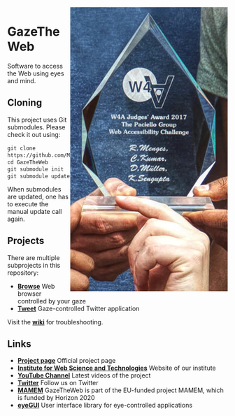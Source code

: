 <img align="right" src="Browse/media/Award.jpg"/>

# GazeTheWeb
Software to access the Web using eyes and mind.

## Cloning
This project uses Git submodules. Please check it out using:
```
git clone https://github.com/MAMEM/GazeTheWeb
cd GazeTheWeb
git submodule init
git submodule update
```
When submodules are updated, one has to execute the manual update call again.

## Projects
There are multiple subprojects in this repository:
* [**Browse**](Browse) Web browser controlled by your gaze
* [**Tweet**](Tweet) Gaze-controlled Twitter application

Visit the [**wiki**](https://github.com/MAMEM/GazeTheWeb/wiki) for troubleshooting.

## Links
* [**Project page**](http://west.uni-koblenz.de/en/research/gazetheweb) Official project page
* [**Institute for Web Science and Technologies**](http://west.uni-koblenz.de) Website of our institute
* [**YouTube Channel**](https://www.youtube.com/channel/UCiM5FSmeFyeU1s4tj_e794Q) Latest videos of the project
* [**Twitter**](https://twitter.com/GazeTheWeb) Follow us on Twitter
* [**MAMEM**](http://www.mamem.eu) GazeTheWeb is part of the EU-funded project MAMEM, which is funded by Horizon 2020
* [**eyeGUI**](https://github.com/raphaelmenges/eyegui) User interface library for eye-controlled applications
